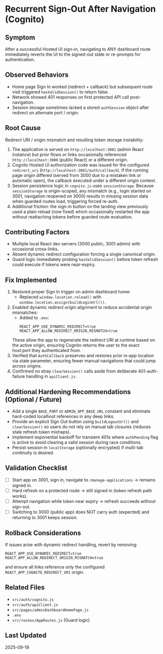 # Recurrent Sign-Out After Navigation (Cognito)

## Symptom
After a successful Hosted UI sign-in, navigating to ANY dashboard route immediately reverts the UI to the signed-out state or re-prompts for authentication.

## Observed Behaviors
- Home page Sign In worked (redirect + callback) but subsequent route visit triggered `hasValidSession()` to return false.
- Network showed 401 responses on first protected API call post-navigation.
- Session storage sometimes lacked a stored `authSession` object after redirect on alternate port / origin.

## Root Cause
Redirect URI / origin mismatch and resulting token storage instability:
1. The application is served on `http://localhost:3001` (admin React instance) but prior flows or links occasionally referenced `http://localhost:3000` (public React) or a different origin.
2. Cognito Hosted UI authorization code was issued for the configured `redirect_uri` (`http://localhost:3001/auth/callback`). If the running page origin differed (served from 3000 due to a mistaken link or automatic open), the callback executed under a different origin context.
3. Session persistence logic in `cognito.js` uses `sessionStorage`. Because `sessionStorage` is origin-scoped, any mismatch (e.g., login started on 3001, navigation reopened on 3000) results in missing session data when guarded routes load, triggering forced re-auth.
4. Additional friction: the sign-in button on the landing view previously used a plain reload (now fixed) which occasionally restarted the app without reattaching tokens before guarded route evaluation.

## Contributing Factors
- Multiple local React dev servers (3000 public, 3001 admin) with occasional cross-links.
- Absent dynamic redirect configuration forcing a single canonical origin.
- Guard logic immediately probing `hasValidSession()` before token refresh could execute if tokens were near-expiry.

## Fix Implemented
1. Restored proper Sign In trigger on admin dashboard home:
   - Replaced `window.location.reload()` with `window.location.assign(buildLoginUrl())`.
2. Enabled dynamic redirect origin alignment to reduce accidental origin mismatches:
   - Added to `.env`:
     ```
     REACT_APP_USE_DYNAMIC_REDIRECT=true
     REACT_APP_ALLOW_REDIRECT_ORIGIN_MISMATCH=true
     ```
   These allow the app to regenerate the redirect URI at runtime based on the active origin, ensuring Cognito returns the user to the exact host:port they authenticated from.
3. Verified that `AuthCallback` preserves and restores prior in-app location via state parameter, ensuring fewer manual navigations that could jump across origins.
4. Confirmed no stray `clearSession()` calls aside from deliberate 401-auth-failure handling in `apiClient.js`.

## Additional Hardening Recommendations (Optional / Future)
- Add a single `BASE_PORT` or `ADMIN_APP_BASE_URL` constant and eliminate hard-coded localhost references in any deep links.
- Provide an explicit Sign Out button using `buildLogoutUrl()` and `clearSession()` so users do not rely on manual tab closures (reduces stale refresh token mishaps).
- Implement exponential backoff for transient 401s where `authPending` flag is active to avoid clearing a valid session during race conditions.
- Persist session in `localStorage` (optionally encrypted) if multi-tab continuity is desired.

## Validation Checklist
- [ ] Start app on 3001, sign in, navigate to `/manage-applications` -> remains signed in.
- [ ] Hard refresh on a protected route -> still signed in (token refresh path works).
- [ ] Attempt navigation while token near expiry -> refresh succeeds without sign-out.
- [ ] Switching to 3000 (public app) does NOT carry auth (expected) and returning to 3001 keeps session.

## Rollback Considerations
If issues arise with dynamic redirect handling, revert by removing:
```
REACT_APP_USE_DYNAMIC_REDIRECT=true
REACT_APP_ALLOW_REDIRECT_ORIGIN_MISMATCH=true
```
and ensure all links reference only the configured `REACT_APP_COGNITO_REDIRECT_URI` origin.

## Related Files
- `src/auth/cognito.js`
- `src/auth/apiClient.js`
- `src/pages/adminDashboardHomePage.js`
- `.env`
- `src/routes/AppRoutes.js` (Guard logic)

## Last Updated
2025-09-19
